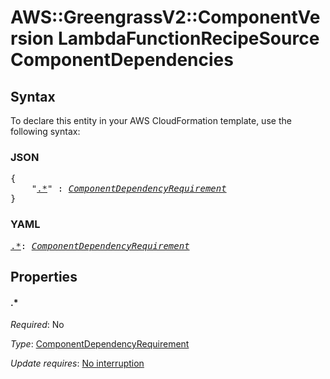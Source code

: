 # AWS::GreengrassV2::ComponentVersion LambdaFunctionRecipeSource ComponentDependencies

## Syntax

To declare this entity in your AWS CloudFormation template, use the following syntax:

### JSON

<pre>
{
    "<a href="#.*" title=".*">.*</a>" : <i><a href="componentdependencyrequirement.md">ComponentDependencyRequirement</a></i>
}
</pre>

### YAML

<pre>
<a href="#.*" title=".*">.*</a>: <i><a href="componentdependencyrequirement.md">ComponentDependencyRequirement</a></i>
</pre>

## Properties

#### \.*

_Required_: No

_Type_: <a href="componentdependencyrequirement.md">ComponentDependencyRequirement</a>

_Update requires_: [No interruption](https://docs.aws.amazon.com/AWSCloudFormation/latest/UserGuide/using-cfn-updating-stacks-update-behaviors.html#update-no-interrupt)
